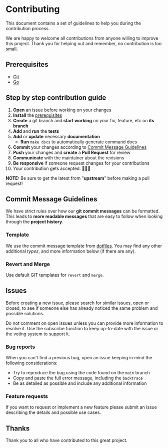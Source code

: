 # Contributing

This document contains a set of guidelines to help you during the contribution
process.

We are happy to welcome all contributions from anyone willing to improve this
project. Thank you for helping out and remember, no contribution is too small.

## Prerequisites

- [Git](https://git-scm.com)
- [Go](https://golang.org)

## Step by step contribution guide

01. **Open** an issue before working on your changes
02. **Install** the [prerequisites](#prerequisites)
03. **Create** a git branch and **start working** on your fix, feature, etc on
    **its branch**
04. **Add** and **run** the **tests**
05. **Add** or **update** necessary **documentation**
    - **Run** `make docs` to automatically generate command docs
06. **Commit** your changes according to [Commit Message Guidelines](#commit-message-guidelines)
07. **Push** your changes and **create** a **Pull Request** for review
08. **Communicate** with the maintainer about the revisions
09. **Be responsive** if someone request changes for your contributions
10. Your contribution gets accepted. 🎉🎉🎉

**NOTE:** Be sure to get the latest from "**upstream**" before making a pull
request!

## Commit Message Guidelines

We have strict rules over how our **git commit messages** can be formatted. This
leads to **more readable messages** that are easy to follow when looking through
the **project history**.

### Template

We use the commit message template from [dotfiles]. You may find any other
additional *types*, and more information below (if there are any).

[dotfiles]: https://github.com/erdaltsksn/dotfiles/blob/main/git/.gittemplate

### Revert and Merge

Use default GIT templates for `revert` and `merge`.

## Issues

Before creating a new issue, please search for similar issues, open or closed,
to see if someone else has already noticed the same problem and possible
solutions.

Do not comment on open issues unless you can provide more information to resolve
it. Use the subscribe function to keep up-to-date with the issue or the voting
system to support it.

### Bug reports

When you can't find a previous bug, open an issue keeping in mind the following
considerations:

- Try to reproduce the bug using the code found on the `main` branch
- Copy and paste the full error message, including the `backtrace`
- Be as detailed as possible and include any additional information

### Feature requests

If you want to request or implement a new feature please submit an issue
describing the details and possible use cases.

## Thanks

Thank you to all who have contributed to this great project.

